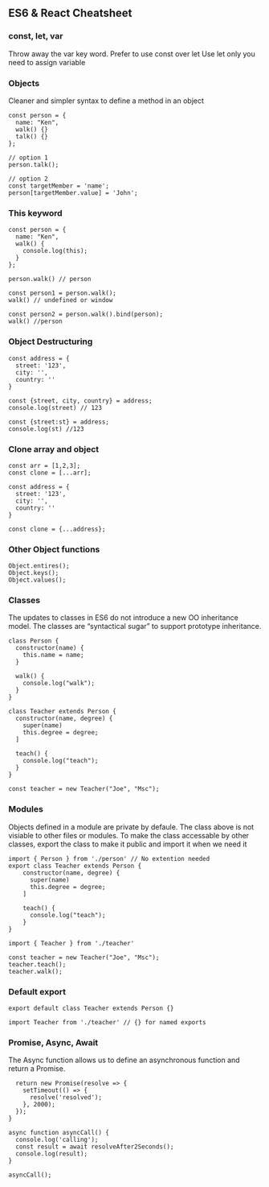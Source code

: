 ## ES6 & React Cheatsheet


### const, let, var
Throw away the var key word. 
Prefer to use const over let
Use let only you need to assign variable

### Objects
Cleaner and simpler syntax to define a method in an object

```
const person = {
  name: "Ken",
  walk() {}
  talk() {}
};

// option 1
person.talk();

// option 2
const targetMember = 'name';
person[targetMember.value] = 'John';
```

### This keyword
```
const person = {
  name: "Ken",
  walk() {
    console.log(this);                                                                                                                                                                                                           
  }
};

person.walk() // person

const person1 = person.walk();
walk() // undefined or window

const person2 = person.walk().bind(person);
walk() //person
```


### Object Destructuring
```
const address = {
  street: '123',
  city: '',
  country: ''
}

const {street, city, country} = address;
console.log(street) // 123

const {street:st} = address;
console.log(st) //123
```

### Clone array and object
```
const arr = [1,2,3];
const clone = [...arr];

const address = {
  street: '123',
  city: '',
  country: ''
}

const clone = {...address};
```

### Other Object functions
```
Object.entires();
Object.keys();
Object.values();
```

### Classes 
The updates to classes in ES6 do not introduce a new OO inheritance model. The classes are “syntactical sugar” to support prototype inheritance. 

```
class Person {
  constructor(name) {
    this.name = name;
  }
  
  walk() {
    console.log("walk");
  }
}

class Teacher extends Person {
  constructor(name, degree) {
    super(name)
    this.degree = degree;
  ]
  
  teach() {
    console.log("teach");
  }
}

const teacher = new Teacher("Joe", "Msc");
```


### Modules
Objects defined in a module are private by defaule. The class above is not visiable to other files or modules.
To make the class accessable by other classes, export the class to make it public and import it when we need it 

```
import { Person } from './person' // No extention needed
export class Teacher extends Person {
    constructor(name, degree) {
      super(name)
      this.degree = degree;
    ]

    teach() {
      console.log("teach");
    }
}
```

```
import { Teacher } from './teacher'

const teacher = new Teacher("Joe", "Msc");
teacher.teach();
teacher.walk();
```

### Default export 
```
export default class Teacher extends Person {}

import Teacher from './teacher' // {} for named exports
```


### Promise, Async, Await 
The Async function allows us to define an asynchronous function and return a Promise.

```function resolveAfter2Seconds() {
  return new Promise(resolve => {
    setTimeout(() => {
      resolve('resolved');
    }, 2000);
  });
}

async function asyncCall() {
  console.log('calling');
  const result = await resolveAfter2Seconds();
  console.log(result);
}

asyncCall();
```
